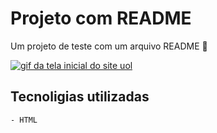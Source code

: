 # Projeto com README 

Um projeto de teste com um arquivo README 🚀

[<img src="Tela.gif" alt="gif da tela inicial do site uol">](https://www.uol.com.br/)

## Tecnoligias utilizadas
```
- HTML